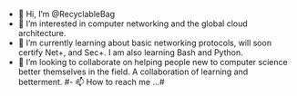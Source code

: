 - 👋 Hi, I’m @RecyclableBag
- 👀 I’m interested in computer networking and the global cloud architecture.
- 🌱 I’m currently learning about basic networking protocols, will soon certify Net+, and Sec+. I am also learning Bash and Python.
- 💞️ I’m looking to collaborate on helping people new to computer science better themselves in the field. A collaboration of learning and betterment.
#- 📫 How to reach me ...#

<!---
RecyclableBag/RecyclableBag is a ✨ special ✨ repository because its `README.md` (this file) appears on your GitHub profile.
You can click the Preview link to take a look at your changes.
--->
